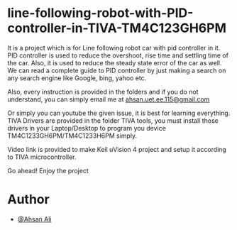# line-following-robot-with-PID-controller-in-TIVA-TM4C123GH6PM

It is a project which is for Line following robot car with pid controller in it. PID controller is used to reduce the overshoot, rise time and settling time of the car. Also, it is used to reduce the steady state error of the car as well. We can read a complete guide to PID controller by just making a search on any search engine like Google, bing, yahoo etc. 

Also, every instruction is provided in the folders and if you do not understand, you can simply email me at ahsan.uet.ee.115@gmail.com

Or simply you can youtube the given issue, it is best for learning everything. 
TIVA Drivers are provided in the folder TIVA tools, you must install those drivers in your Laptop/Desktop to program you device TM4C1233GH6PM/TM4C1233H6PM simply. 

Video link is provided to make Keil uVision 4 project and setup it according to TIVA microcontroller. 

Go ahead! Enjoy the project


# Author
- [@Ahsan Ali](https://github.com/AhsanAliUet)

